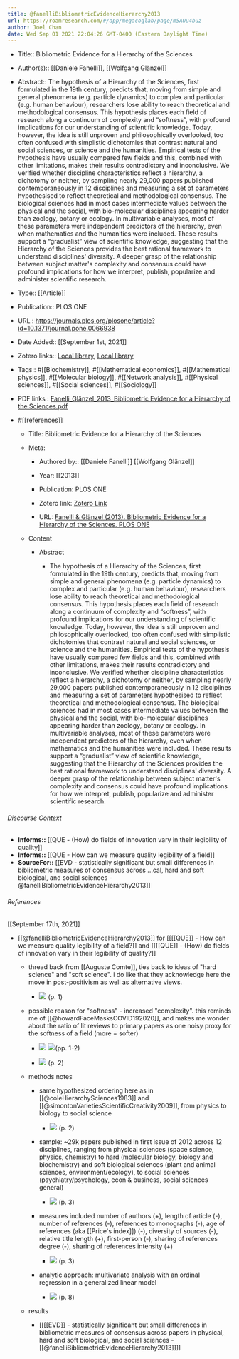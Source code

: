 ```yaml
---
title: @fanelliBibliometricEvidenceHierarchy2013
url: https://roamresearch.com/#/app/megacoglab/page/m5AUu4buz
author: Joel Chan
date: Wed Sep 01 2021 22:04:26 GMT-0400 (Eastern Daylight Time)
---
```


- Title:: Bibliometric Evidence for a Hierarchy of the Sciences
- Author(s):: [[Daniele Fanelli]], [[Wolfgang Glänzel]]
- Abstract:: The hypothesis of a Hierarchy of the Sciences, first formulated in the 19th century, predicts that, moving from simple and general phenomena (e.g. particle dynamics) to complex and particular (e.g. human behaviour), researchers lose ability to reach theoretical and methodological consensus. This hypothesis places each field of research along a continuum of complexity and “softness”, with profound implications for our understanding of scientific knowledge. Today, however, the idea is still unproven and philosophically overlooked, too often confused with simplistic dichotomies that contrast natural and social sciences, or science and the humanities. Empirical tests of the hypothesis have usually compared few fields and this, combined with other limitations, makes their results contradictory and inconclusive. We verified whether discipline characteristics reflect a hierarchy, a dichotomy or neither, by sampling nearly 29,000 papers published contemporaneously in 12 disciplines and measuring a set of parameters hypothesised to reflect theoretical and methodological consensus. The biological sciences had in most cases intermediate values between the physical and the social, with bio-molecular disciplines appearing harder than zoology, botany or ecology. In multivariable analyses, most of these parameters were independent predictors of the hierarchy, even when mathematics and the humanities were included. These results support a “gradualist” view of scientific knowledge, suggesting that the Hierarchy of the Sciences provides the best rational framework to understand disciplines' diversity. A deeper grasp of the relationship between subject matter's complexity and consensus could have profound implications for how we interpret, publish, popularize and administer scientific research.
- Type:: [[Article]]
- Publication:: PLOS ONE
- URL : https://journals.plos.org/plosone/article?id=10.1371/journal.pone.0066938
- Date Added:: [[September 1st, 2021]]
- Zotero links:: [Local library](zotero://select/groups/2451508/items/89IURNU5), [Local library](https://www.zotero.org/groups/2451508/items/89IURNU5)
- Tags:: #[[Biochemistry]], #[[Mathematical economics]], #[[Mathematical physics]], #[[Molecular biology]], #[[Network analysis]], #[[Physical sciences]], #[[Social sciences]], #[[Sociology]]
- PDF links : [Fanelli_Glänzel_2013_Bibliometric Evidence for a Hierarchy of the Sciences.pdf](zotero://open-pdf/groups/2451508/items/S5VKJD9J)
- #[[references]]

    - Title: Bibliometric Evidence for a Hierarchy of the Sciences

    - Meta:

        - Authored by:: [[Daniele Fanelli]] [[Wolfgang Glänzel]]

        - Year: [[2013]]

        - Publication: PLOS ONE

        - Zotero link: [Zotero Link](zotero://select/items/7_89IURNU5)

        - URL: [Fanelli & Glänzel (2013). Bibliometric Evidence for a Hierarchy of the Sciences. PLOS ONE](https://journals.plos.org/plosone/article?id=10.1371/journal.pone.0066938)

    - Content

        - Abstract

            - The hypothesis of a Hierarchy of the Sciences, first formulated in the 19th century, predicts that, moving from simple and general phenomena (e.g. particle dynamics) to complex and particular (e.g. human behaviour), researchers lose ability to reach theoretical and methodological consensus. This hypothesis places each field of research along a continuum of complexity and “softness”, with profound implications for our understanding of scientific knowledge. Today, however, the idea is still unproven and philosophically overlooked, too often confused with simplistic dichotomies that contrast natural and social sciences, or science and the humanities. Empirical tests of the hypothesis have usually compared few fields and this, combined with other limitations, makes their results contradictory and inconclusive. We verified whether discipline characteristics reflect a hierarchy, a dichotomy or neither, by sampling nearly 29,000 papers published contemporaneously in 12 disciplines and measuring a set of parameters hypothesised to reflect theoretical and methodological consensus. The biological sciences had in most cases intermediate values between the physical and the social, with bio-molecular disciplines appearing harder than zoology, botany or ecology. In multivariable analyses, most of these parameters were independent predictors of the hierarchy, even when mathematics and the humanities were included. These results support a “gradualist” view of scientific knowledge, suggesting that the Hierarchy of the Sciences provides the best rational framework to understand disciplines' diversity. A deeper grasp of the relationship between subject matter's complexity and consensus could have profound implications for how we interpret, publish, popularize and administer scientific research.

###### Discourse Context

- **Informs::** [[QUE - (How) do fields of innovation vary in their legibility of quality]]
- **Informs::** [[QUE - How can we measure quality legibility of a field]]
- **SourceFor::** [[EVD - statistically significant but small differences in bibliometric measures of consensus across ...cal, hard and soft biological, and social sciences  - @fanelliBibliometricEvidenceHierarchy2013]]

###### References

[[September 17th, 2021]]

- [[@fanelliBibliometricEvidenceHierarchy2013]] for [[[[QUE]] - How can we measure quality legibility of a field?]] and [[[[QUE]] - (How) do fields of innovation vary in their legibility of quality?]]

    - thread back from [[Auguste Comte]], ties back to ideas of "hard science" and "soft science". i do like that they acknowledge here the move in post-positivism as well as alternative views.

        - ![](https://firebasestorage.googleapis.com/v0/b/firescript-577a2.appspot.com/o/imgs%2Fapp%2Fmegacoglab%2FFRxRBrAVx0.png?alt=media&token=c3ff1b37-e259-493e-92d9-635f4acaf3ec) (p. 1)

    - possible reason for "softness" - increased "complexity". this reminds me of [[@howardFaceMasksCOVID192020]], and makes me wonder about the ratio of lit reviews to primary papers as one noisy proxy for the softness of a field (more = softer)

        - ![](https://firebasestorage.googleapis.com/v0/b/firescript-577a2.appspot.com/o/imgs%2Fapp%2Fmegacoglab%2FONI-qIoAF_.png?alt=media&token=773e292c-35a2-4288-81ce-9de3c758b986) 
![](https://firebasestorage.googleapis.com/v0/b/firescript-577a2.appspot.com/o/imgs%2Fapp%2Fmegacoglab%2F7jaWWXyd10.png?alt=media&token=44f016bb-0a24-49bc-b401-3ba5949d10b3)(pp. 1-2)

        - ![](https://firebasestorage.googleapis.com/v0/b/firescript-577a2.appspot.com/o/imgs%2Fapp%2Fmegacoglab%2F1Rc_IWtZEz.png?alt=media&token=c44a4484-2bc1-459f-9dea-f3f1524851d2) (p. 2)

    - methods notes

        - same hypothesized ordering here as in [[@coleHierarchySciences1983]] and [[@simontonVarietiesScientificCreativity2009]], from physics to biology to social science

            - ![](https://firebasestorage.googleapis.com/v0/b/firescript-577a2.appspot.com/o/imgs%2Fapp%2Fmegacoglab%2FjWysvSGtjC.png?alt=media&token=167979b3-c1bc-46ac-9b1a-bea2418ff71f) (p. 2)

        - sample: ~29k papers published in first issue of 2012 across 12 disciplines, ranging from physical sciences (space science, physics, chemistry) to hard (molecular biology, biology and biochemistry) and soft biological sciences (plant and animal sciences, environment/ecology), to social sciences (psychiatry/psychology, econ & business, social sciences general)

            - ![](https://firebasestorage.googleapis.com/v0/b/firescript-577a2.appspot.com/o/imgs%2Fapp%2Fmegacoglab%2FKKYGlx4Jbp.png?alt=media&token=ad6bbcd1-8a2a-4db5-a20f-7b89f2fe1718) (p. 3)

        - measures included number of authors (+), length of article (-), number of references (-), references to monographs (-), age of references (aka [[Price's index]]) (-), diversity of sources (-), relative title length (+), first-person (-), sharing of references degree (-), sharing of references intensity (+)

            - ![](https://firebasestorage.googleapis.com/v0/b/firescript-577a2.appspot.com/o/imgs%2Fapp%2Fmegacoglab%2F562g7HBU7C.png?alt=media&token=14d06539-8276-4eec-93bf-b0ed91b7ac47) (p. 3)

        - analytic approach: multivariate analysis with an ordinal regression in a generalized linear model

            - ![](https://firebasestorage.googleapis.com/v0/b/firescript-577a2.appspot.com/o/imgs%2Fapp%2Fmegacoglab%2FhlHEmoqLZn.png?alt=media&token=96d7b3e9-37d0-478b-b24c-24de2433403f) (p. 8)

    - results

        - [[[[EVD]] - statistically significant but small differences in bibliometric measures of consensus across papers in physical, hard and soft biological, and social sciences  - [[@fanelliBibliometricEvidenceHierarchy2013]]]]
